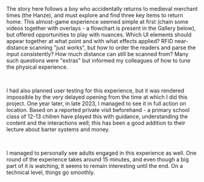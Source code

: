 The story here follows a boy who accidentally returns to medieval merchant times (the Hanze), and must explore and find three key items to return home. This almost-game experience seemed simple at first (chain some videos together with overlays - a flowchart is present in the Gallery below), but offered opportunities to play with nuances. Which UI elements should appear together at what point and with what effects applied? RFID near-distance scanning "just works", but how to order the readers and parse the input consistently? How much distance can still be scanned from? Many such questions were "extras" but informed my colleagues of how to tune the physical experience.

&nbsp;

I had also planned user testing for this experience, but it was rendered impossible by the very delayed opening from the time at which I did this project. One year later, in late 2023, I managed to see it in full action on location. Based on a reported private visit beforehand - a primary school class of 12-13 chilren have played this with guidance, understanding the content and the interactions well; this has been a good addition to their lecture about barter systems and money.

&nbsp;

I managed to personally see adults engaged in this experience as well. One round of the experience takes around 15 minutes, and even though a big part of it is watching, it seems to remain interesting until the end. On a technical level, things go smoothly.